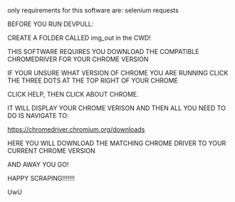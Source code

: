 only requirements for this software are:
selenium
requests


BEFORE YOU RUN DEVPULL:

CREATE A FOLDER CALLED img_out in the CWD!

THIS SOFTWARE REQUIRES YOU DOWNLOAD THE COMPATIBLE CHROMEDRIVER FOR YOUR CHROME VERSION





IF YOUR UNSURE WHAT VERSION OF CHROME YOU ARE RUNNING CLICK THE THREE DOTS AT THE TOP RIGHT OF YOUR CHROME



CLICK HELP, THEN CLICK ABOUT CHROME.



IT WILL DISPLAY YOUR CHROME VERISON AND THEN ALL YOU NEED TO DO IS NAVIGATE TO:

https://chromedriver.chromium.org/downloads



HERE YOU WILL DOWNLOAD THE MATCHING CHROME DRIVER TO YOUR CURRENT CHROME VERSION

AND AWAY YOU GO!

HAPPY SCRAPING!!!!!!!

UwU
